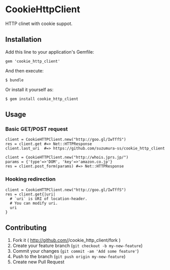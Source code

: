 # CookieHttpClient

HTTP clinet with cookie suppot.


## Installation

Add this line to your application's Gemfile:

    gem 'cookie_http_client'

And then execute:

    $ bundle

Or install it yourself as:

    $ gem install cookie_http_client

## Usage


### Basic GET/POST request

    client = CookieHTTPClient.new("http://goo.gl/IwTffS")
    res = client.get #=> Net::HTTPResponse
    client.last_uri  #=> https://github.com/suzumura-ss/cookie_http_client

    client = CookieHTTPClient.new("http://whois.jprs.jp/")
    params = {'type'=>'DOM', 'key'=>'amazon.co.jp'}
    res = client.post_form(params) #=> Net::HTTPResponse


### Hooking redirection

    client = CookieHTTPClient.new("http://goo.gl/IwTffS")
    res = client.get{|uri|
      # `uri` is URI of location-header.
      # You can modify uri.
      uri
    }
    

## Contributing

1. Fork it ( http://github.com/<my-github-username>/cookie_http_client/fork )
2. Create your feature branch (`git checkout -b my-new-feature`)
3. Commit your changes (`git commit -am 'Add some feature'`)
4. Push to the branch (`git push origin my-new-feature`)
5. Create new Pull Request
